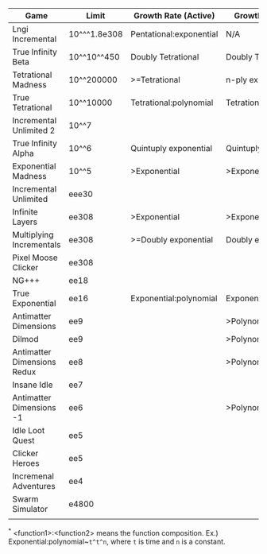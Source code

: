 | Game                        | Limit        | Growth Rate (Active)    | Growth Rate (Idle)     | Creator         | Link                                                            |
|-----------------------------|--------------|-------------------------|------------------------|-----------------|-----------------------------------------------------------------|
| Lngi Incremental            | 10^^^1.8e308 | Pentational:exponential | N/A                    | Katakana        | https://lngi-incremental.glitch.me/                             |
| True Infinity Beta          | 10^^10^^450  | Doubly Tetrational      | Doubly Tetrational     | Reinhardt       | https://reinhardt-c.github.io/TrueInfinity/                     |
| Tetrational Madness         | 10^^200000   | >=Tetrational           | n-ply exponential      | Patcail         | https://scratch.mit.edu/projects/341525196/                     |
| True Tetrational            | 10^^10000    | Tetrational:polynomial  | Tetrational:polynomial | Patcail         | https://scratch.mit.edu/projects/310919497/                     |
| Incremental Unlimited 2     | 10^^7        |                         |                        | Number Engineer | N/A 
| True Infinity Alpha         | 10^^6        | Quintuply exponential   | Quintuply exponential  | Reinhardt       | https://reinhardt-c.github.io/TrueInfinity/alpha/               |
| Exponential Madness         | 10^^5        | >Exponential            | >Exponential           | TheTastyPi      | https://thetastypi.github.io/Exponential-Madness/               |
| Incremental Unlimited       | eee30        |                         |                        | Number Engineer | N/A                                                             |
| Infinite Layers             | ee308        | >Exponential            | >Exponential           | dan-simon       | https://dan-simon.github.io/misc/b2/                            |
| Multiplying Incrementals    | ee308        | >=Doubly exponential    | Doubly exponential     | JohnathanTBG    | https://scratch.mit.edu/projects/325680353/                     |
| Pixel Moose Clicker         | ee308        |                         |                        | greenshaman     | https://scratch.mit.edu/projects/337681661/                     |
| NG+++                       | ee18         |                         |                        | Aarex           | https://raw.githack.com/aarextiaokhiao/IvarK.github.io/master/  |
| True Exponential            | ee16         | Exponential:polynomial  | Exponential:polynomial | angarg12        | https://angarg12.github.io/TrueExponential/                     |
| Antimatter Dimensions       | ee9          |                         | >Polynomial            | Hevipelle       | http://ivark.github.io/                                         |
| Dilmod                      | ee9          |                         | >Polynomial            | Despacit        | https://dilmod.glitch.me/                                       |
| Antimatter Dimensions Redux | ee8          |                         | >Polynomial            | Despacit        | https://ad2-thing.glitch.me/                                    |
| Insane Idle                 | ee7          |                         |                        | keinniemand     | https://keinniemand.github.io/InsaneIdle/                       |
| Antimatter Dimensions -1    | ee6          |                         | >Polynomial            | Soul147         | https://bit.ly/2NJeSTu/                                         |
| Idle Loot Quest             | ee5          |                         |                        | TopCog          | N/A                                                             |
| Clicker Heroes              | ee5          |                         |                        | PlaySaurus      | https://www.clickerheroes.com/                                  |
| Incremenal Adventures       | ee4          |                         |                        | Gniller         | https://www.kongregate.com/games/Gniller/incremental-adventures |
| Swarm Simulator             | e4800        |                         |                        | kawaritai       | https://www.swarmsim.com/                                       |
|                             |              |                         |                        |                 |                                                                 |

<sup>\*</sup> \<function1>:\<function2> means the function composition. Ex.) Exponential:polynomial~`t^t^n`, where `t` is time and `n` is a constant.
